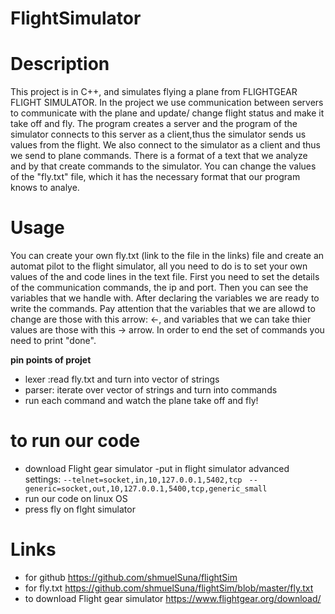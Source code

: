 # FlightSimulator

# Description
This project is in C++, and simulates flying a plane from FLIGHTGEAR FLIGHT SIMULATOR.
In the project we use communication between servers to communicate with the plane
and update/ change flight status and make it take off and fly.
The program creates a server and the program of the simulator connects to this server as a client,thus the 
simulator sends us values from the flight. We also connect to the simulator as a client and
thus we send to plane commands.
There is a format of a text that we analyze and by that create commands to the simulator.
You can change the values of the "fly.txt" file, which it has the necessary format that our 
program knows to analye.

# Usage
You can create your own fly.txt (link to the file in the links) file and create an automat pilot to the flight simulator,
all you need to do is to set your own values of the and code lines in the text file. 
First you need to set the details of the communication commands, the ip and port.
Then you can see the variables that we handle with.
After declaring the variables we are ready to write the commands. Pay attention that 
the variables that we are allowd to change are those with this arrow: <-, and variables 
that we can take thier values are those with this -> arrow.
In order to end the set of commands you need to print "done".


 
 **pin points of projet**
 - lexer :read fly.txt and turn into vector of strings
 - parser: iterate over vector of strings and turn into commands
 - run each command and watch the plane take off and fly!

# to run our code
- download Flight gear simulator
-put in flight simulator advanced settings: 
`--telnet=socket,in,10,127.0.0.1,5402,tcp `
`--generic=socket,out,10,127.0.0.1,5400,tcp,generic_small`
- run our code on linux OS
- press fly on flght simulator

# Links
- for github https://github.com/shmuelSuna/flightSim
- for fly.txt https://github.com/shmuelSuna/flightSim/blob/master/fly.txt
- to download Flight gear simulator https://www.flightgear.org/download/



